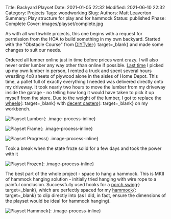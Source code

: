 Title: Backyard Playset
Date: 2021-01-05 22:32
Modified: 2021-06-10 22:32
Category: Projects
Tags: woodworking
Slug:
Authors: Matt Leaverton
Summary: Play structure for play and for hammock
Status: published
Phase: Complete
Cover: images/playset/complete.jpg

As with all worthwhile projects, this one begins with a request for permission from the HOA to build something
in my own backyard. Started with the "Obstacle Course" from [DIYTyler](https://www.diytyler.com/shop/obstacle-course/){: target=_blank} 
and made some changes to suit our needs.

Ordered all lumber online just in time before prices went crazy. I will also never order lumber any way other than online 
if possible. [Last time]({filename}garage-workbench.md) I picked up my own lumber in person, I rented a truck and spent several
hours wrestling 4x8 sheets of plywood alone in the aisles of Home Depot. This time, a pallet full of exactly everything
I needed was delivered directly onto my driveway. It took nearly two hours to move the lumber from my driveway inside the garage - no telling
how long it would have taken to pick it up myself from the store. Due to the weight of the lumber, I got to replace the [wheels](https://www.amazon.com/gp/product/B01NBETQB8){: target=_blank}
with [decent casters](https://www.amazon.com/gp/product/B07V1NTLDP){: target=_blank} on my workbench.

![Playset Lumber](/images/playset/lumber.jpg){: .image-process-inline}

![Playset Frame](/images/playset/frame.jpg){: .image-process-inline}

![Playset Progress](/images/playset/progress.jpg){: .image-process-inline}

Took a break when the state froze solid for a few days and took the power with it

![Playset Frozen](/images/playset/frozen.jpg){: .image-process-inline}

The best part of the whole project - space to hang a hammock. This is MKII of hammock hanging
solution - initially tried hanging with wire rope to a painful conclusion. Successfully used
hooks for a [porch swing](https://www.amazon.com/gp/product/B07SSKPKWN){: target=_blank}, which are 
perfectly spaced for my [hammock](https://eaglesnestoutfittersinc.com/products/doublenest-hammock?variant=41567315984533){: target=_blank}
to clip directly into (as I did, in fact, ensure the dimensions of the playset would be ideal for hammock hanging).

![Playset Hammock](/images/playset/hammock.jpg){: .image-process-inline}
